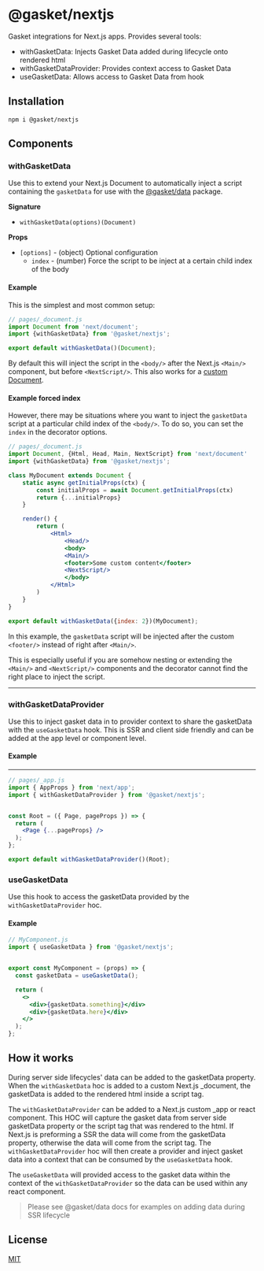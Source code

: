 # @gasket/nextjs

Gasket integrations for Next.js apps. Provides several tools:

- withGasketData: Injects Gasket Data added during lifecycle onto rendered html
- withGasketDataProvider: Provides context access to Gasket Data
- useGasketData: Allows access to Gasket Data from hook

## Installation

```
npm i @gasket/nextjs
```

## Components

### withGasketData

Use this to extend your Next.js Document to automatically inject a script containing the `gasketData` for use with
the [@gasket/data] package.

**Signature**

- `withGasketData(options)(Document)`

**Props**

- `[options]` - (object) Optional configuration
    - `index` - (number) Force the script to be inject at a certain child index of the body

#### Example

This is the simplest and most common setup:

```jsx
// pages/_document.js
import Document from 'next/document';
import {withGasketData} from '@gasket/nextjs';

export default withGasketData()(Document);
```

By default this will inject the script in the `<body/>` after the Next.js
`<Main/>` component, but before `<NextScript/>`. This also works for a
[custom Document].

#### Example forced index

However, there may be situations where you want to inject the `gasketData`
script at a particular child index of the `<body/>`. To do so, you can set the
`index` in the decorator options.

```jsx
// pages/_document.js
import Document, {Html, Head, Main, NextScript} from 'next/document'
import {withGasketData} from '@gasket/nextjs';

class MyDocument extends Document {
    static async getInitialProps(ctx) {
        const initialProps = await Document.getInitialProps(ctx)
        return {...initialProps}
    }

    render() {
        return (
            <Html>
                <Head/>
                <body>
                <Main/>
                <footer>Some custom content</footer>
                <NextScript/>
                </body>
            </Html>
        )
    }
}

export default withGasketData({index: 2})(MyDocument);
```

In this example, the `gasketData` script will be injected after the custom
`<footer/>` instead of right after `<Main/>`.

This is especially useful if you are somehow nesting or extending the `<Main/>`
and `<NextScript/>` components and the decorator cannot find the right place to inject the script.


---

### withGasketDataProvider

Use this to inject gasket data in to provider context to share the gasketData with the `useGasketData` hook. This is SSR
and client side friendly and can be added at the app level or component level.

#### Example

---

```jsx
// pages/_app.js
import { AppProps } from 'next/app';
import { withGasketDataProvider } from '@gasket/nextjs';


const Root = ({ Page, pageProps }) => {
  return (
    <Page {...pageProps} />
  );
};

export default withGasketDataProvider()(Root);
```

### useGasketData

Use this hook to access the gasketData provided by the `withGasketDataProvider` hoc.

#### Example


```jsx
// MyComponent.js
import { useGasketData } from '@gasket/nextjs';


export const MyComponent = (props) => {
  const gasketData = useGasketData();

  return (
    <>
      <div>{gasketData.something}</div>
      <div>{gasketData.here}</div>
    </>
  );
};
```

## How it works

During server side lifecycles' data can be added to the gasketData property. When the `withGasketData` hoc is added to a custom Next.js _document, the gasketData is added to the rendered html inside a script tag.

The `withGasketDataProvider` can be added to a Next.js custom _app or react component. This HOC will capture the gasket data from server side gasketData property or the script tag that was rendered to the html. If Next.js is preforming a SSR the data will come from the gasketData property, otherwise the data will come from the script tag. The `withGasketDataProvider` hoc will then create a provider and inject gasket data into a context that can be consumed by the `useGasketData` hook.

The `useGasketData` will provided access to the gasket data within the context of the `withGasketDataProvider` so the data can be used within any react component.

> Please see @gasket/data docs for examples on adding data during SSR lifecycle


## License

[MIT](./LICENSE.md)

<!-- LINKS -->

[@gasket/data]: /packages/gasket-data/README.md

[custom Document]: https://nextjs.org/docs/advanced-features/custom-document


